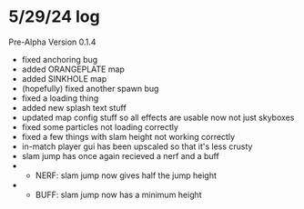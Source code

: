 # 5/29/24 log
Pre-Alpha Version 0.1.4

- fixed anchoring bug
- added ORANGEPLATE map
- added SINKHOLE map
- (hopefully) fixed another spawn bug
- fixed a loading thing
- added new splash text stuff
- updated map config stuff so all effects are usable now not just skyboxes
- fixed some particles not loading correctly
- fixed a few things with slam height not working correctly
- in-match player gui has been upscaled so that it's less crusty
- slam jump has once again recieved a nerf and a buff
- - NERF: slam jump now gives half the jump height
- - BUFF: slam jump now has a minimum height